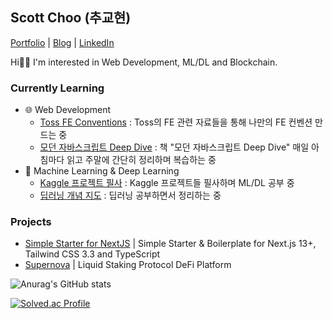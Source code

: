 ## Scott Choo (추교현)

[Portfolio](https://www.chooblog.xyz/) | [Blog](https://velog.io/@chooble) | [LinkedIn](https://www.linkedin.com/in/scott-choo-a61aa5155/)

Hi👋🏼 I'm interested in Web Development, ML/DL and Blockchain.

### Currently Learning
- 🌐 Web Development
  - [Toss FE Conventions](https://github.com/scottXchoo/Toss_FE_Conventions) : Toss의 FE 관련 자료들을 통해 나만의 FE 컨벤션 만드는 중
  - [모던 자바스크립트 Deep Dive](https://github.com/scottXchoo/Modern_JavaScript_Deep_Dive) : 책 "모던 자바스크립트 Deep Dive" 매일 아침마다 읽고 주말에 간단히 정리하며 복습하는 중
- 🤖 Machine Learning & Deep Learning
  - [Kaggle 프로젝트 필사](https://github.com/scottXchoo/Kaggle_Practice) : Kaggle 프로젝트들 필사하며 ML/DL 공부 중
  - [딥러닝 개념 지도](https://github.com/scottXchoo/Deep_Learning_Deep_Dive) : 딥러닝 공부하면서 정리하는 중


### Projects
- [Simple Starter for NextJS](https://github.com/scottXchoo/Simple_Starter_for_NextJS) | Simple Starter & Boilerplate for Next.js 13+, Tailwind CSS 3.3 and TypeScript
- [Supernova](https://github.com/scottXchoo/supernova-frontend) | Liquid Staking Protocol DeFi Platform


![Anurag's GitHub stats](https://github-readme-stats.vercel.app/api?username=scottXchoo&show_icons=true&theme=apprentice)

[![Solved.ac Profile](http://mazassumnida.wtf/api/v2/generate_badge?boj=ckh0601)](https://solved.ac/ckh0601/)
<br/>
